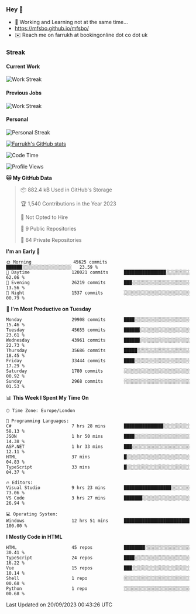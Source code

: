 ### Hey 👋

- 🏃 Working and Learning not at the same time...
- https://mfsbo.github.io/mfsbo/
- ✉️ Reach me on farrukh at bookingonline dot co dot uk

### Streak
#### Current Work
![Work Streak](https://streak-stats.demolab.com/?user=mfsbo)
#### Previous Jobs
![Work Streak](https://streak-stats.demolab.com/?user=farrukhcw)
#### Personal
![Personal Streak](https://streak-stats.demolab.com/?user=farrukhsubhani)

[![Farrukh's GitHub stats](https://github-readme-stats.vercel.app/api?username=mfsbo&hide=stars&count_private=true)](https://github.com/mfsbo/)

<!--START_SECTION:waka-->
![Code Time](http://img.shields.io/badge/Code%20Time-441%20hrs%2039%20mins-blue)

![Profile Views](http://img.shields.io/badge/Profile%20Views-19-blue)

**🐱 My GitHub Data** 

> 📦 882.4 kB Used in GitHub's Storage 
 > 
> 🏆 1,540 Contributions in the Year 2023
 > 
> 🚫 Not Opted to Hire
 > 
> 📜 9 Public Repositories 
 > 
> 🔑 64 Private Repositories 
 > 
**I'm an Early 🐤** 

```text
🌞 Morning                45625 commits       ██████░░░░░░░░░░░░░░░░░░░   23.59 % 
🌆 Daytime                120021 commits      ████████████████░░░░░░░░░   62.06 % 
🌃 Evening                26219 commits       ███░░░░░░░░░░░░░░░░░░░░░░   13.56 % 
🌙 Night                  1537 commits        ░░░░░░░░░░░░░░░░░░░░░░░░░   00.79 % 
```
📅 **I'm Most Productive on Tuesday** 

```text
Monday                   29908 commits       ████░░░░░░░░░░░░░░░░░░░░░   15.46 % 
Tuesday                  45655 commits       ██████░░░░░░░░░░░░░░░░░░░   23.61 % 
Wednesday                43961 commits       ██████░░░░░░░░░░░░░░░░░░░   22.73 % 
Thursday                 35686 commits       █████░░░░░░░░░░░░░░░░░░░░   18.45 % 
Friday                   33444 commits       ████░░░░░░░░░░░░░░░░░░░░░   17.29 % 
Saturday                 1780 commits        ░░░░░░░░░░░░░░░░░░░░░░░░░   00.92 % 
Sunday                   2968 commits        ░░░░░░░░░░░░░░░░░░░░░░░░░   01.53 % 
```


📊 **This Week I Spent My Time On** 

```text
🕑︎ Time Zone: Europe/London

💬 Programming Languages: 
C#                       7 hrs 28 mins       ███████████████░░░░░░░░░░   58.13 % 
JSON                     1 hr 50 mins        ████░░░░░░░░░░░░░░░░░░░░░   14.38 % 
ASP.NET                  1 hr 33 mins        ███░░░░░░░░░░░░░░░░░░░░░░   12.11 % 
HTML                     37 mins             █░░░░░░░░░░░░░░░░░░░░░░░░   04.83 % 
TypeScript               33 mins             █░░░░░░░░░░░░░░░░░░░░░░░░   04.37 % 

🔥 Editors: 
Visual Studio            9 hrs 23 mins       ██████████████████░░░░░░░   73.06 % 
VS Code                  3 hrs 27 mins       ███████░░░░░░░░░░░░░░░░░░   26.94 % 

💻 Operating System: 
Windows                  12 hrs 51 mins      █████████████████████████   100.00 % 
```

**I Mostly Code in HTML** 

```text
HTML                     45 repos            ████████░░░░░░░░░░░░░░░░░   30.41 % 
TypeScript               24 repos            ████░░░░░░░░░░░░░░░░░░░░░   16.22 % 
Vue                      15 repos            ███░░░░░░░░░░░░░░░░░░░░░░   10.14 % 
Shell                    1 repo              ░░░░░░░░░░░░░░░░░░░░░░░░░   00.68 % 
Python                   1 repo              ░░░░░░░░░░░░░░░░░░░░░░░░░   00.68 % 
```




 Last Updated on 20/09/2023 00:43:26 UTC
<!--END_SECTION:waka-->
<!--
**mfsbo/mfsbo** is a ✨ _special_ ✨ repository because its `README.md` (this file) appears on your GitHub profile.

Here are some ideas to get you started:

- 🔭 I’m currently working on ...
- 🌱 I’m currently learning ...
- 👯 I’m looking to collaborate on ...
- 🤔 I’m looking for help with ...
- 💬 Ask me about ...
- 📫 How to reach me: ...
- 😄 Pronouns: ...
- ⚡ Fun fact: ...
-->
